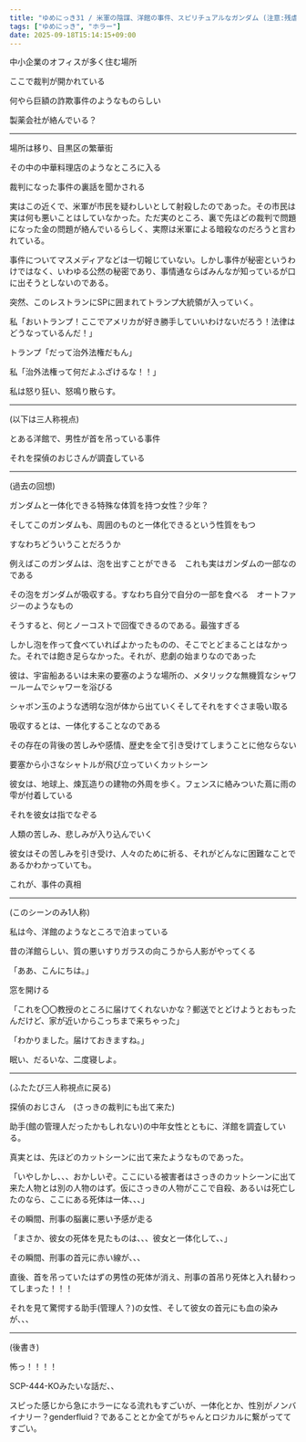```yaml
---
title: "ゆめにっき31 / 米軍の陰謀、洋館の事件、スピリチュアルなガンダム (注意:残虐なシーン、自殺)"
tags: ["ゆめにっき", "ホラー"]
date: 2025-09-18T15:14:15+09:00
---
```


中小企業のオフィスが多く住む場所

ここで裁判が開かれている

何やら巨額の詐欺事件のようなものらしい

製薬会社が絡んでいる？

***

場所は移り、目黒区の繁華街

その中の中華料理店のようなところに入る

裁判になった事件の裏話を聞かされる

実はこの近くで、米軍が市民を疑わしいとして射殺したのであった。その市民は実は何も悪いことはしていなかった。ただ実のところ、裏で先ほどの裁判で問題になった金の問題が絡んでいるらしく、実際は米軍による暗殺なのだろうと言われている。

事件についてマスメディアなどは一切報じていない。しかし事件が秘密というわけではなく、いわゆる公然の秘密であり、事情通ならばみんなが知っているが口に出そうとしないのである。

突然、このレストランにSPに囲まれてトランプ大統領が入っていく。

私「おいトランプ！ここでアメリカが好き勝手していいわけないだろう！法律はどうなっているんだ！」

トランプ「だって治外法権だもん」

私「治外法権って何だよふざけるな！！」

私は怒り狂い、怒鳴り散らす。

***

(以下は三人称視点)

とある洋館で、男性が首を吊っている事件

それを探偵のおじさんが調査している

***

(過去の回想)

ガンダムと一体化できる特殊な体質を持つ女性？少年？

そしてこのガンダムも、周囲のものと一体化できるという性質をもつ

すなわちどういうことだろうか

例えばこのガンダムは、泡を出すことができる　これも実はガンダムの一部なのである

その泡をガンダムが吸収する。すなわち自分で自分の一部を食べる　オートファジーのようなもの

そうすると、何とノーコストで回復できるのである。最強すぎる

しかし泡を作って食べていればよかったものの、そこでとどまることはなかった。それでは飽き足らなかった。それが、悲劇の始まりなのであった

彼は、宇宙船あるいは未来の要塞のような場所の、メタリックな無機質なシャワールームでシャワーを浴びる

シャボン玉のような透明な泡が体から出ていくそしてそれをすぐさま吸い取る

吸収するとは、一体化することなのである

その存在の背後の苦しみや感情、歴史を全て引き受けてしまうことに他ならない

要塞から小さなシャトルが飛び立っていくカットシーン

彼女は、地球上、煉瓦造りの建物の外周を歩く。フェンスに絡みついた蔦に雨の雫が付着している

それを彼女は指でなぞる

人類の苦しみ、悲しみが入り込んでいく

彼女はその苦しみを引き受け、人々のために祈る、それがどんなに困難なことであるかわかっていても。

これが、事件の真相

***

(このシーンのみ1人称)

私は今、洋館のようなところで泊まっている

昔の洋館らしい、質の悪いすりガラスの向こうから人影がやってくる

「ああ、こんにちは。」

窓を開ける

「これを〇〇教授のところに届けてくれないかな？郵送でとどけようとおもったんだけど、家が近いからこっちまで来ちゃった」

「わかりました。届けておきますね。」

眠い、だるいな、二度寝しよ。

***

(ふたたび三人称視点に戻る)

探偵のおじさん　(さっきの裁判にも出て来た)

助手(館の管理人だったかもしれない)の中年女性とともに、洋館を調査している。

真実とは、先ほどのカットシーンに出て来たようなものであった。

「いやしかし、、、おかしいぞ。ここにいる被害者はさっきのカットシーンに出て来た人物とは別の人物のはず。仮にさっきの人物がここで自殺、あるいは死亡したのなら、ここにある死体は一体、、、」

その瞬間、刑事の脳裏に悪い予感が走る

「まさか、彼女の死体を見たものは、、、彼女と一体化して、、」

その瞬間、刑事の首元に赤い線が、、、

直後、首を吊っていたはずの男性の死体が消え、刑事の首吊り死体と入れ替わってしまった！！！

それを見て驚愕する助手(管理人？)の女性、そして彼女の首元にも血の染みが、、、

***

(後書き)

怖っ！！！！

SCP-444-KOみたいな話だ、、

スピった感じから急にホラーになる流れもすごいが、一体化とか、性別がノンバイナリー？genderfluid？であることとか全てがちゃんとロジカルに繋がっててすごい。
